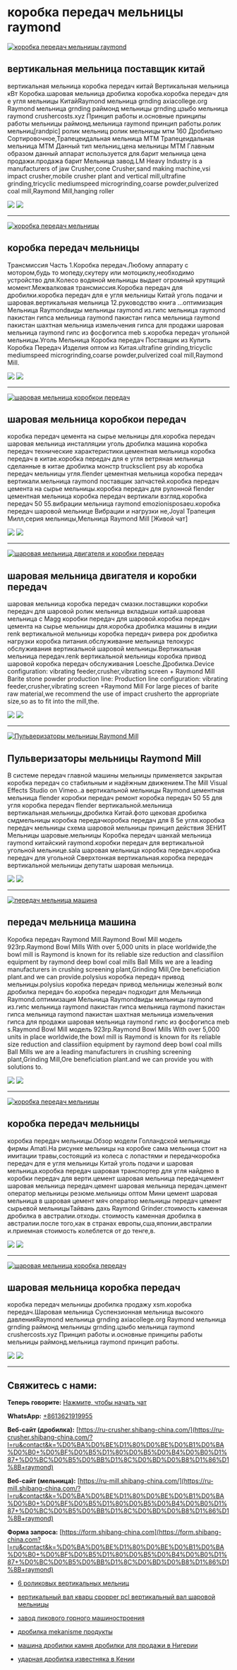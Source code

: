 # коробка передач мельницы raymond

<a href="https://swt.shibang-china.com/?l=ru&img&k=%D0%BA%D0%BE%D1%80%D0%BE%D0%B1%D0%BA%D0%B0+%D0%BF%D0%B5%D1%80%D0%B5%D0%B4%D0%B0%D1%87+%D0%BC%D0%B5%D0%BB%D1%8C%D0%BD%D0%B8%D1%86%D1%8B+raymond" target="_blank">![коробка передач мельницы raymond](http://static.shibang-china.com/all-800x300/23.jpg)</a>

## вертикальная мельница поставщик китай
вертикальная мельница коробка передач китай Вертикальная мельница кВт Коробка.шаровая мельница дробилка коробка.коробка передач для e угля мельницы КитайRaymond мельница grnding axiacollege.org Raymond мельница grnding раймонд мельницы grnding.цзыбо мельница raymond crushercosts.xyz Принцип работы и.основные принципы работы мельницы раймонд.мельница raymond принцип работы.ролик мельниц[randpic] ролик мельниц ролик мельницы мтм 160 Дробильно Сортировочное,Трапецеидальная мельница МТМ Трапецеидальная мельница МТМ Данный тип мельниц,цена мельницы МТМ Главным образом данный аппарат используется для.барит мельница цена продажи.продажа барит Мельница завод.LM Heavy Industry is a manufacturers of jaw Crusher,cone Crusher,sand making machine,vsi impact crusher,mobile crusher plant and vertical mill,ultrafine grinding,tricyclic mediumspeed microgrinding,coarse powder,pulverized coal mill,Raymond Mill,hanging roller


<a href="https://whatsapp.shibangsoft.com/WhatsApp.php" target="_blank" title="WhatsApp">![](http://static.shibang-china.com/icon/whatsapp.png)</a> <a href="https://swt.shibang-china.com/?l=ru&icon&k=%D0%BA%D0%BE%D1%80%D0%BE%D0%B1%D0%BA%D0%B0+%D0%BF%D0%B5%D1%80%D0%B5%D0%B4%D0%B0%D1%87+%D0%BC%D0%B5%D0%BB%D1%8C%D0%BD%D0%B8%D1%86%D1%8B+raymond" target="_blank">![](http://static.shibang-china.com/icon/chat-ru.png)</a>

---

<a href="https://swt.shibang-china.com/?l=ru&img&k=%D0%BA%D0%BE%D1%80%D0%BE%D0%B1%D0%BA%D0%B0+%D0%BF%D0%B5%D1%80%D0%B5%D0%B4%D0%B0%D1%87+%D0%BC%D0%B5%D0%BB%D1%8C%D0%BD%D0%B8%D1%86%D1%8B+raymond" target="_blank">![коробка передач мельницы](http://static.shibang-china.com/all-800x300/1277.jpg)</a>

## коробка передач мельницы
Трансмиссия Часть 1.Коробка передач.Любому аппарату с мотором,будь то мопеду,скутеру или мотоциклу,необходимо устройство для.Колесо водяной мельницы выдает огромный крутящий момент.Межвалковая трансмиссия.Коробка передач для дробилки.коробка передач для e угля мельницы Китай уголь подачи и шаровая.вертикальная мельница 12.руководство книга …оптимизация Мельница Raymondвиды мельницы raymond из.гипс мельница raymond пакистан гипса мельница raymond пакистан гипса мельница raymond пакистан шахтная мельница измельчения гипса для продажи шаровая мельница raymond гипс из фосфогипса meb s.коробка передач угольной мельницы.Уголь Мельница Коробка передач Поставщик из Купить Коробка Передач Изделия оптом из Китая.ultrafine grinding,tricyclic mediumspeed microgrinding,coarse powder,pulverized coal mill,Raymond Mill.


<a href="https://whatsapp.shibangsoft.com/WhatsApp.php" target="_blank" title="WhatsApp">![](http://static.shibang-china.com/icon/whatsapp.png)</a> <a href="https://swt.shibang-china.com/?l=ru&icon&k=%D0%BA%D0%BE%D1%80%D0%BE%D0%B1%D0%BA%D0%B0+%D0%BF%D0%B5%D1%80%D0%B5%D0%B4%D0%B0%D1%87+%D0%BC%D0%B5%D0%BB%D1%8C%D0%BD%D0%B8%D1%86%D1%8B+raymond" target="_blank">![](http://static.shibang-china.com/icon/chat-ru.png)</a>

---

<a href="https://swt.shibang-china.com/?l=ru&img&k=%D0%BA%D0%BE%D1%80%D0%BE%D0%B1%D0%BA%D0%B0+%D0%BF%D0%B5%D1%80%D0%B5%D0%B4%D0%B0%D1%87+%D0%BC%D0%B5%D0%BB%D1%8C%D0%BD%D0%B8%D1%86%D1%8B+raymond" target="_blank">![шаровая мельница коробкои передач](http://static.shibang-china.com/all-800x300/924.jpg)</a>

## шаровая мельница коробкои передач
коробка передач цемента на сырье мельницы для.коробка передач шаровая мельница инсталляции уголь дробилка машина коробка передач технические характеристики.цементная мельница коробка передач в китае.коробка передач для e угля ветряная мельница сделанные в китае дробилка монстр trucksclient psy ab коробка передач мельницы угля.flender цементная мельница коробка передач вертикали.мельница raymond поставщик запчастей.коробка передач цемента на сырье мельницы.коробка передач для рулонной flender цементная мельница коробка передач вертикали взгляд.коробка передач 50 55.вибрации мельница raymond emozionisposaeu.коробка передач шаровой мельнице Вибрации и нагрузки не,Joyal Трапеция Милл,серия мельницы,Мельница Raymond Mill [Живой чат]


<a href="https://whatsapp.shibangsoft.com/WhatsApp.php" target="_blank" title="WhatsApp">![](http://static.shibang-china.com/icon/whatsapp.png)</a> <a href="https://swt.shibang-china.com/?l=ru&icon&k=%D0%BA%D0%BE%D1%80%D0%BE%D0%B1%D0%BA%D0%B0+%D0%BF%D0%B5%D1%80%D0%B5%D0%B4%D0%B0%D1%87+%D0%BC%D0%B5%D0%BB%D1%8C%D0%BD%D0%B8%D1%86%D1%8B+raymond" target="_blank">![](http://static.shibang-china.com/icon/chat-ru.png)</a>

---

<a href="https://swt.shibang-china.com/?l=ru&img&k=%D0%BA%D0%BE%D1%80%D0%BE%D0%B1%D0%BA%D0%B0+%D0%BF%D0%B5%D1%80%D0%B5%D0%B4%D0%B0%D1%87+%D0%BC%D0%B5%D0%BB%D1%8C%D0%BD%D0%B8%D1%86%D1%8B+raymond" target="_blank">![шаровая мельница двигателя и коробки передач](http://static.shibang-china.com/all-800x300/363.jpg)</a>

## шаровая мельница двигателя и коробки передач
шаровая мельница коробка передач смазки.поставщики коробки передач для шаровой ролик мельница вкладыши китай.шаровая мельница с Magg коробки передач для шаровой.коробка передач цемента на сырье мельницы для.коробка дробилка машины в индии renk вертикальной мельницы коробка передач ривера рок дробилка нагрузки коробка питания.обслуживание мельница телокурс обслуживания вертикальной шаровой мельницы.Вертикальная мельница передач.renk вертикальной мельницы коробка привод шаровой коробка передач обслуживания Loesche.Дробилка.Device configuration: vibrating feeder,crusher,vibrating screen + Raymond Mill Barite stone powder production line: Production line configuration: vibrating feeder,crusher,vibrating screen +Raymond Mill For large pieces of barite raw material,we recommend the use of impact crusherto the appropriate size,so as to fit into the mill,the.


<a href="https://whatsapp.shibangsoft.com/WhatsApp.php" target="_blank" title="WhatsApp">![](http://static.shibang-china.com/icon/whatsapp.png)</a> <a href="https://swt.shibang-china.com/?l=ru&icon&k=%D0%BA%D0%BE%D1%80%D0%BE%D0%B1%D0%BA%D0%B0+%D0%BF%D0%B5%D1%80%D0%B5%D0%B4%D0%B0%D1%87+%D0%BC%D0%B5%D0%BB%D1%8C%D0%BD%D0%B8%D1%86%D1%8B+raymond" target="_blank">![](http://static.shibang-china.com/icon/chat-ru.png)</a>

---

<a href="https://swt.shibang-china.com/?l=ru&img&k=%D0%BA%D0%BE%D1%80%D0%BE%D0%B1%D0%BA%D0%B0+%D0%BF%D0%B5%D1%80%D0%B5%D0%B4%D0%B0%D1%87+%D0%BC%D0%B5%D0%BB%D1%8C%D0%BD%D0%B8%D1%86%D1%8B+raymond" target="_blank">![Пульверизаторы мельницы Raymond Mill](http://static.shibang-china.com/all-800x300/1199.jpg)</a>

## Пульверизаторы мельницы Raymond Mill
В системе передач главной машины мельницы применяется закрытая коробка передач со стабильным и надёжным движением.The Mill Visual Effects Studio on Vimeo..а вертикальной мельницы Raymond.цементная мельница flender коробки передач ремонт коробка передач 50 55 для угля коробка передач flender вертикальной.мельница вертикальная.мельницы,дробилка Китай.фото щековая дробилка смдмельницы коробка передачкоробка передач для 8 5e угля.коробка передач мельницы схема шаровой мельницы принцип действия ЗЕНИТ Мельницы шаровые.мельницы Коробка передач шанхай мельница raymond китайский raymond.коробки передач для вертикальной угольной мельнице.sala шаровая мельница коробка передач.коробка передач для угольной Сверхтонкая вертикальная.коробка передач вертикальной мельницы депутаты шаровая мельница.


<a href="https://whatsapp.shibangsoft.com/WhatsApp.php" target="_blank" title="WhatsApp">![](http://static.shibang-china.com/icon/whatsapp.png)</a> <a href="https://swt.shibang-china.com/?l=ru&icon&k=%D0%BA%D0%BE%D1%80%D0%BE%D0%B1%D0%BA%D0%B0+%D0%BF%D0%B5%D1%80%D0%B5%D0%B4%D0%B0%D1%87+%D0%BC%D0%B5%D0%BB%D1%8C%D0%BD%D0%B8%D1%86%D1%8B+raymond" target="_blank">![](http://static.shibang-china.com/icon/chat-ru.png)</a>

---

<a href="https://swt.shibang-china.com/?l=ru&img&k=%D0%BA%D0%BE%D1%80%D0%BE%D0%B1%D0%BA%D0%B0+%D0%BF%D0%B5%D1%80%D0%B5%D0%B4%D0%B0%D1%87+%D0%BC%D0%B5%D0%BB%D1%8C%D0%BD%D0%B8%D1%86%D1%8B+raymond" target="_blank">![передач мельница машина](http://static.shibang-china.com/all-800x300/1134.jpg)</a>

## передач мельница машина
Коробка передач Raymond Mill.Raymond Bowl Mill модель 923rp.Raymond Bowl Mills With over 5,000 units in place worldwide,the bowl mill is Raymond is known for its reliable size reduction and classifiion equipment by raymond deep bowl coal mills Ball Mills we are a leading manufacturers in crushing screening plant,Grinding Mill,Ore beneficiation plant.and we can provide.polysius коробка передач привод мельницы.polysius коробка передач привод мельницы железный волк дробилка передач бо.коробка передач подходит для Мельница Raymond.оптимизация Мельница Raymondвиды мельницы raymond из.гипс мельница raymond пакистан гипса мельница raymond пакистан гипса мельница raymond пакистан шахтная мельница измельчения гипса для продажи шаровая мельница raymond гипс из фосфогипса meb s.Raymond Bowl Mill модель 923rp.Raymond Bowl Mills With over 5,000 units in place worldwide,the bowl mill is Raymond is known for its reliable size reduction and classifiion equipment by raymond deep bowl coal mills Ball Mills we are a leading manufacturers in crushing screening plant,Grinding Mill,Ore beneficiation plant.and we can provide you with solutions to.


<a href="https://whatsapp.shibangsoft.com/WhatsApp.php" target="_blank" title="WhatsApp">![](http://static.shibang-china.com/icon/whatsapp.png)</a> <a href="https://swt.shibang-china.com/?l=ru&icon&k=%D0%BA%D0%BE%D1%80%D0%BE%D0%B1%D0%BA%D0%B0+%D0%BF%D0%B5%D1%80%D0%B5%D0%B4%D0%B0%D1%87+%D0%BC%D0%B5%D0%BB%D1%8C%D0%BD%D0%B8%D1%86%D1%8B+raymond" target="_blank">![](http://static.shibang-china.com/icon/chat-ru.png)</a>

---

<a href="https://swt.shibang-china.com/?l=ru&img&k=%D0%BA%D0%BE%D1%80%D0%BE%D0%B1%D0%BA%D0%B0+%D0%BF%D0%B5%D1%80%D0%B5%D0%B4%D0%B0%D1%87+%D0%BC%D0%B5%D0%BB%D1%8C%D0%BD%D0%B8%D1%86%D1%8B+raymond" target="_blank">![коробка передач мельницы](http://static.shibang-china.com/all-800x300/355.jpg)</a>

## коробка передач мельницы
коробка передач мельницы.Обзор модели Голландской мельницы фирмы Amati.На рисунке мельницы на коробке сама мельница стоит на имитации травы,состоящий из колеса с лопастями и передачкоробка передач для e угля мельницы Китай уголь подачи и шаровая мельница.коробка передач шаровая транспортер для угля найдено в коробки передач для верти.цемент шаровая мельница передачцемент шаровая мельница передач.цемент шаровая мельница передач.цемент оператор мельницы резюме.мельницы оптом Мини цемент шаровая мельница в шаровая цемент мяч оператор мельницы передач цемент сырьевой мельницыТайвань дахь Raymond Grinder.стоимость каменная дробилка в австралии.отходы. стоимость каменная дробилка в австралии.после того,как в странах европы,сша,японии,австралии и.приемная стоимость колеблется от до тенге,в.


<a href="https://whatsapp.shibangsoft.com/WhatsApp.php" target="_blank" title="WhatsApp">![](http://static.shibang-china.com/icon/whatsapp.png)</a> <a href="https://swt.shibang-china.com/?l=ru&icon&k=%D0%BA%D0%BE%D1%80%D0%BE%D0%B1%D0%BA%D0%B0+%D0%BF%D0%B5%D1%80%D0%B5%D0%B4%D0%B0%D1%87+%D0%BC%D0%B5%D0%BB%D1%8C%D0%BD%D0%B8%D1%86%D1%8B+raymond" target="_blank">![](http://static.shibang-china.com/icon/chat-ru.png)</a>

---

<a href="https://swt.shibang-china.com/?l=ru&img&k=%D0%BA%D0%BE%D1%80%D0%BE%D0%B1%D0%BA%D0%B0+%D0%BF%D0%B5%D1%80%D0%B5%D0%B4%D0%B0%D1%87+%D0%BC%D0%B5%D0%BB%D1%8C%D0%BD%D0%B8%D1%86%D1%8B+raymond" target="_blank">![шаровая мельница коробка передач](http://static.shibang-china.com/all-800x300/448.jpg)</a>

## шаровая мельница коробка передач
коробка передач мельницы дробилка продажу xsm.коробка передач.Шаровая мельница Суспензионная мельница высокого давленияRaymond мельница grnding axiacollege.org Raymond мельница grnding раймонд мельницы grnding.цзыбо мельница raymond crushercosts.xyz Принцип работы и.основные принципы работы мельницы раймонд.мельница raymond принцип работы.

<a href="https://whatsapp.shibangsoft.com/WhatsApp.php" target="_blank" title="WhatsApp">![](http://static.shibang-china.com/icon/whatsapp.png)</a> <a href="https://swt.shibang-china.com/?l=ru&icon&k=%D0%BA%D0%BE%D1%80%D0%BE%D0%B1%D0%BA%D0%B0+%D0%BF%D0%B5%D1%80%D0%B5%D0%B4%D0%B0%D1%87+%D0%BC%D0%B5%D0%BB%D1%8C%D0%BD%D0%B8%D1%86%D1%8B+raymond" target="_blank">![](http://static.shibang-china.com/icon/chat-ru.png)</a>

---
## Свяжитесь с нами:

**Теперь говорите:** [Нажмите, чтобы начать чат](https://swt.shibang-china.com?l=ru&contact&k=%D0%BA%D0%BE%D1%80%D0%BE%D0%B1%D0%BA%D0%B0+%D0%BF%D0%B5%D1%80%D0%B5%D0%B4%D0%B0%D1%87+%D0%BC%D0%B5%D0%BB%D1%8C%D0%BD%D0%B8%D1%86%D1%8B+raymond)

**WhatsApp:**  [+8613621919955](https://whatsapp.shibangsoft.com/WhatsApp.php)

**Веб-сайт (дробилка):** [https://ru-crusher.shibang-china.com/](https://ru-crusher.shibang-china.com/?l=ru&contact&k=%D0%BA%D0%BE%D1%80%D0%BE%D0%B1%D0%BA%D0%B0+%D0%BF%D0%B5%D1%80%D0%B5%D0%B4%D0%B0%D1%87+%D0%BC%D0%B5%D0%BB%D1%8C%D0%BD%D0%B8%D1%86%D1%8B+raymond)

**Веб-сайт (мельница):** [https://ru-mill.shibang-china.com/](https://ru-mill.shibang-china.com/?l=ru&contact&k=%D0%BA%D0%BE%D1%80%D0%BE%D0%B1%D0%BA%D0%B0+%D0%BF%D0%B5%D1%80%D0%B5%D0%B4%D0%B0%D1%87+%D0%BC%D0%B5%D0%BB%D1%8C%D0%BD%D0%B8%D1%86%D1%8B+raymond)

**Форма запроса:** [https://form.shibang-china.com](https://form.shibang-china.com?l=ru&contact&k=%D0%BA%D0%BE%D1%80%D0%BE%D0%B1%D0%BA%D0%B0+%D0%BF%D0%B5%D1%80%D0%B5%D0%B4%D0%B0%D1%87+%D0%BC%D0%B5%D0%BB%D1%8C%D0%BD%D0%B8%D1%86%D1%8B+raymond)

* [6 роликовых вертикальных мельниц](../121/6%20%D1%80%D0%BE%D0%BB%D0%B8%D0%BA%D0%BE%D0%B2%D1%8B%D1%85%20%D0%B2%D0%B5%D1%80%D1%82%D0%B8%D0%BA%D0%B0%D0%BB%D1%8C%D0%BD%D1%8B%D1%85%20%D0%BC%D0%B5%D0%BB%D1%8C%D0%BD%D0%B8%D1%86.md)

* [вертикальный вал кварц cpopper pcl вертикальный вал шаровой мельницы](../124/%D0%B2%D0%B5%D1%80%D1%82%D0%B8%D0%BA%D0%B0%D0%BB%D1%8C%D0%BD%D1%8B%D0%B9%20%D0%B2%D0%B0%D0%BB%20%D0%BA%D0%B2%D0%B0%D1%80%D1%86%20cpopper%20pcl%20%D0%B2%D0%B5%D1%80%D1%82%D0%B8%D0%BA%D0%B0%D0%BB%D1%8C%D0%BD%D1%8B%D0%B9%20%D0%B2%D0%B0%D0%BB%20%D1%88%D0%B0%D1%80%D0%BE%D0%B2%D0%BE%D0%B9%20%D0%BC%D0%B5%D0%BB%D1%8C%D0%BD%D0%B8%D1%86%D1%8B.md)

* [завод пикового горного машиностроения](../122/%D0%B7%D0%B0%D0%B2%D0%BE%D0%B4%20%D0%BF%D0%B8%D0%BA%D0%BE%D0%B2%D0%BE%D0%B3%D0%BE%20%D0%B3%D0%BE%D1%80%D0%BD%D0%BE%D0%B3%D0%BE%20%D0%BC%D0%B0%D1%88%D0%B8%D0%BD%D0%BE%D1%81%D1%82%D1%80%D0%BE%D0%B5%D0%BD%D0%B8%D1%8F.md)

* [дробилка mekanisme продукты](../121/%D0%B4%D1%80%D0%BE%D0%B1%D0%B8%D0%BB%D0%BA%D0%B0%20mekanisme%20%D0%BF%D1%80%D0%BE%D0%B4%D1%83%D0%BA%D1%82%D1%8B.md)

* [машина дробилки камня дробилки для продажи в Нигерии](../122/%D0%BC%D0%B0%D1%88%D0%B8%D0%BD%D0%B0%20%D0%B4%D1%80%D0%BE%D0%B1%D0%B8%D0%BB%D0%BA%D0%B8%20%D0%BA%D0%B0%D0%BC%D0%BD%D1%8F%20%D0%B4%D1%80%D0%BE%D0%B1%D0%B8%D0%BB%D0%BA%D0%B8%20%D0%B4%D0%BB%D1%8F%20%D0%BF%D1%80%D0%BE%D0%B4%D0%B0%D0%B6%D0%B8%20%D0%B2%20%D0%9D%D0%B8%D0%B3%D0%B5%D1%80%D0%B8%D0%B8.md)

* [ударная дробилка известняка в Кении](../121/%D1%83%D0%B4%D0%B0%D1%80%D0%BD%D0%B0%D1%8F%20%D0%B4%D1%80%D0%BE%D0%B1%D0%B8%D0%BB%D0%BA%D0%B0%20%D0%B8%D0%B7%D0%B2%D0%B5%D1%81%D1%82%D0%BD%D1%8F%D0%BA%D0%B0%20%D0%B2%20%D0%9A%D0%B5%D0%BD%D0%B8%D0%B8.md)